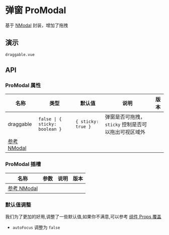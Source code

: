# 弹窗 ProModal
基于 [NModal](https://www.naiveui.com/zh-CN/os-theme/components/modal) 封装，增加了拖拽

## 演示

```demo
draggable.vue
```

## API
### ProModal 属性
| 名称                                                                               | 类型                           | 默认值             | 说明                                                | 版本 |
| ---------------------------------------------------------------------------------- | ------------------------------ | ------------------ | --------------------------------------------------- | ---- |
| draggable                                                                          | `false \| { sticky: boolean }` | `{ sticky: true }` | 弹窗是否可拖拽，`sticky` 控制是否可以拖出可视区域外 |      |
| [参考 NModal](https://www.naiveui.com/zh-CN/os-theme/components/modal#Modal-Props) |                                |                    |                                                     |      |

### ProModal 插槽
| 名称                                                                   | 参数 | 说明 | 版本 |
| ---------------------------------------------------------------------- | ---- | ---- | ---- |
| [参考 NModal](https://www.naiveui.com/zh-CN/os-theme/components/modal) |      |      |      |

### 默认值调整
我们为了更加的好用,调整了一些默认值,如果你不满意,可以参考 [组件 Props 覆盖](XXXXX)
- `autoFocus` 调整为 `false`
